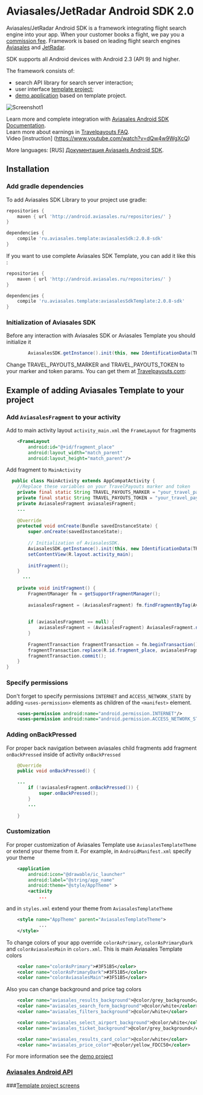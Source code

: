 Aviasales/JetRadar Android SDK 2.0
=================

Aviasales/JetRadar Android SDK is a framework integrating flight search engine into your app. When your customer books a flight, we pay you a [commission fee](https://www.travelpayouts.com). Framework is based on leading flight search engines [Aviasales](http://www.aviasales.ru) and [JetRadar](http://www.jetradar.com).

SDK supports all Android devices with Android 2.3 (API 9) and higher.

The framework consists of:
* search API library for search server interaction;
* user interface [template project](https://github.com/KosyanMedia/Aviasales-Android-SDK/wiki/Template-project-screens);
* [demo application](https://github.com/KosyanMedia/Aviasales-Android-SDK/tree/master/demo) based on template project.

![][1]

Learn more and complete integration with [Aviasales Android SDK Documentation](https://github.com/KosyanMedia/Aviasales-Android-SDK/wiki/Aviasales-Android-SDK-Documentation).
<br>Learn more about earnings in [Travelpayouts FAQ](https://support.travelpayouts.com/hc/en-us/articles/203955613-Commission-and-payments).
<br>Video [instruction] (https://www.youtube.com/watch?v=dQw4w9WgXcQ) 

More languages: [RUS] [Документация Aviasaels Android SDK](https://github.com/KosyanMedia/Aviasales-Android-SDK/wiki/%D0%94%D0%BE%D0%BA%D1%83%D0%BC%D0%B5%D0%BD%D1%82%D0%B0%D1%86%D0%B8%D1%8F-Aviasales-Android-SDK).


## Installation

### Add gradle dependencies 

To add Aviasales SDK Library to your project use gradle:

```gradle
repositories {
    maven { url 'http://android.aviasales.ru/repositories/' }
}

dependencies {
    compile 'ru.aviasales.template:aviasalesSdk:2.0.8-sdk'
}
```



If you want to use complete Aviasales SDK Template, you can add it like this  :

```gradle
repositories {
    maven { url 'http://android.aviasales.ru/repositories/' }
}

dependencies {
    compile 'ru.aviasales.template:aviasalesSdkTemplate:2.0.8-sdk'
}
```

### Initialization of Aviasales SDK

Before any interaction with Aviasales SDK or Aviasales Template you should initialize it 
```java
  		AviasalesSDK.getInstance().init(this, new IdentificationData(TRAVEL_PAYOUTS_MARKER, TRAVEL_PAYOUTS_TOKEN)); 
```

Change TRAVEL_PAYOUTS_MARKER and TRAVEL_PAYOUTS_TOKEN to your marker and token params. You can get them at [Travelpayouts.com](https://www.travelpayouts.com/developers/api):



## Example of adding Aviasales Template to your project 

### Add `AviasalesFragment` to your activity 

Add to main activity layout `activity_main.xml` the `FrameLayout` for fragments 

```xml
 	<FrameLayout
		android:id="@+id/fragment_place"
		android:layout_width="match_parent"
		android:layout_height="match_parent"/>
```

Add fragment to `MainActivity`

```java	
  public class MainActivity extends AppCompatActivity {
  	//Replace these variables on your TravelPayouts marker and token
  	private final static String TRAVEL_PAYOUTS_MARKER = "your_travel_payouts_marker";
	private final static String TRAVEL_PAYOUTS_TOKEN = "your_travel_payouts_token";
  	private AviasalesFragment aviasalesFragment;
    ...
  
  	@Override
  	protected void onCreate(Bundle savedInstanceState) {
  		super.onCreate(savedInstanceState);
  
   		// Initialization of AviasalesSDK. 
		AviasalesSDK.getInstance().init(this, new IdentificationData(TRAVEL_PAYOUTS_MARKER, TRAVEL_PAYOUTS_TOKEN));
  		setContentView(R.layout.activity_main);
     
  		initFragment();
 	}
      ...
  
  	private void initFragment() {
  		FragmentManager fm = getSupportFragmentManager();
  
  		aviasalesFragment = (AviasalesFragment) fm.findFragmentByTag(AviasalesFragment.TAG); // finding fragment by tag
  
  
  		if (aviasalesFragment == null) { 
  			aviasalesFragment = (AviasalesFragment) AviasalesFragment.newInstance();
  		}
  
  		FragmentTransaction fragmentTransaction = fm.beginTransaction(); // adding fragment to fragment manager
  		fragmentTransaction.replace(R.id.fragment_place, aviasalesFragment, AviasalesFragment.TAG);
  		fragmentTransaction.commit();
  	}
}
```

### Specify permissions

Don't forget to specify permissions `INTERNET` and `ACCESS_NETWORK_STATE` by adding `<uses-permission>` elements as children of the `<manifest>` element. 

```xml
	<uses-permission android:name="android.permission.INTERNET"/>
	<uses-permission android:name="android.permission.ACCESS_NETWORK_STATE"/>
```


### Adding onBackPressed 

For proper back navigation between aviasales child fragments add fragment `onBackPressed` inside of activity `onBackPressed` 

```java
	@Override
	public void onBackPressed() {

    ...
		if (!aviasalesFragment.onBackPressed()) {
			super.onBackPressed();
		}
		...
		
	}
```

### Customization

For proper customization of Aviasales Template use `AviasalesTemplateTheme` or extend your theme from it. For example, in `AndroidManifest.xml` specify your theme

```xml    
    <application
        android:icon="@drawable/ic_launcher"
        android:label="@string/app_name"
        android:theme="@style/AppTheme" >
        <activity
            ...
```

and in `styles.xml` extend your theme from `AviasalesTemplateTheme`

```xml
	<style name="AppTheme" parent="AviasalesTemplateTheme">
            ...
	</style>
```

To change colors of your app override `colorAsPrimary`, `colorAsPrimaryDark` and `colorAviasalesMain`  in `colors.xml`. This is main Aviasales Template colors

```xml
    <color name="colorAsPrimary">#3F51B5</color>
    <color name="colorAsPrimaryDark">#3F51B5</color>
    <color name="colorAviasalesMain">#3F51B5</color>
```

Also you can change background and price tag colors
```xml
	<color name="aviasales_results_background">@color/grey_background</color>
	<color name="aviasales_search_form_background">@color/white</color>
	<color name="aviasales_filters_background">@color/white</color>

	<color name="aviasales_select_airport_background">@color/white</color>
	<color name="aviasales_ticket_background">@color/grey_background</color>

	<color name="aviasales_results_card_color">@color/white</color>
	<color name="aviasales_price_color">@color/yellow_FDCC50</color>
```

For more information see the [demo project](https://github.com/KosyanMedia/Aviasales-Android-SDK/tree/master/demo)

### [Aviasales Android API](https://github.com/KosyanMedia/Aviasales-Android-SDK/wiki/Aviasales-Android-SDK-API-documentation)
###[Template project screens](https://github.com/KosyanMedia/Aviasales-Android-SDK/wiki/Template-project-screens)


[1]: /screenshots/screen.gif "Screenshot1"
